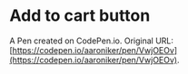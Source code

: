 # Add to cart button

A Pen created on CodePen.io. Original URL: [https://codepen.io/aaroniker/pen/VwjOEOv](https://codepen.io/aaroniker/pen/VwjOEOv).


